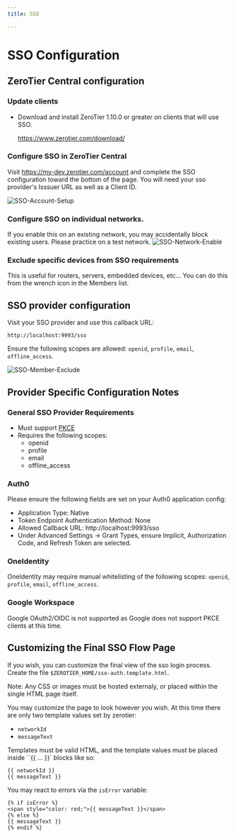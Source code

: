 ```yaml
---
title: SSO

---
```


SSO Configuration
=====


## ZeroTier Central configuration

### Update clients
- Download and install ZeroTier 1.10.0 or greater on clients that will use SSO.

    https://www.zerotier.com/download/
    

### Configure SSO in ZeroTier Central 
Visit https://my-dev.zerotier.com/account and complete the SSO configuration toward the bottom of the page. You will need your sso provider's Isssuer URL as well as a Client ID.

![SSO-Account-Setup](/img/sso-account-setup.png)


### Configure SSO on individual networks. 
If you enable this on an existing network, you may accidentally block existing users. Please practice on a test network.
![SSO-Network-Enable](/img/sso-network-enable.png)


### Exclude specific devices from SSO requirements
This is useful for routers, servers, embedded devices, etc…
You can do this from the wrench icon in the Members list.


## SSO provider configuration
Visit your SSO provider and use this callback URL:
```
http://localhost:9993/sso
```

Ensure the following scopes are allowed:  `openid`, `profile`, `email`, `offline_access`.



![SSO-Member-Exclude](/img/sso-member-exclude.png)

## Provider Specific Configuration Notes

### General SSO Provider Requirements

* Must support [PKCE](https://oauth.net/2/pkce/)
* Requires the following scopes:
  * openid
  * profile
  * email
  * offline_access

### Auth0 
Please ensure the following fields are set on your Auth0 application config:
- Application Type:  Native
- Token Endpoint Authentication Method: None
- Allowed Callback URL: http://localhost:9993/sso
- Under Advanced Settings -> Grant Types, ensure Implicit, Authorization Code, and Refresh Token are selected.

### OneIdentity
OneIdentity may require manual whitelisting of the following scopes: `openid`, `profile`, `email`, `offline_access`.

### Google Workspace
Google OAuth2/OIDC is not supported as Google does not support PKCE clients at this time.

## Customizing the Final SSO Flow Page

If you wish, you can customize the final view of the sso login process. 
Create the file `$ZEROTIER_HOME/sso-auth.template.html`. 

Note: Any CSS or images must be hosted externaly, or placed within the single HTML page itself.

You may customize the page to look however you wish. At this time there
are only two template values set by zerotier:
- `networkId`
- `messageText`

Templates must be valid HTML, and the template values must be placed inside ``{{ ...  }}` blocks like so:

    {{ networkId }}
    {{ messageText }}

You may react to errors via the `isError` variable:

    {% if isError %}
    <span style="color: red;">{{ messageText }}</span>
    {% else %}
    {{ messageText }}
    {% endif %}

